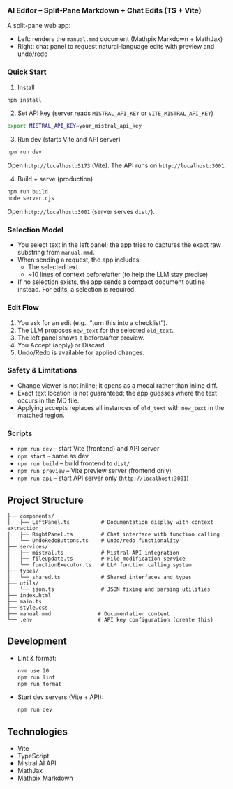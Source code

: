 ### AI Editor – Split-Pane Markdown + Chat Edits (TS + Vite)

A split-pane web app:
- Left: renders the `manual.mmd` document (Mathpix Markdown + MathJax)
- Right: chat panel to request natural-language edits with preview and undo/redo

### Quick Start

1) Install
```bash
npm install
```

2) Set API key (server reads `MISTRAL_API_KEY` or `VITE_MISTRAL_API_KEY`)
```bash
export MISTRAL_API_KEY=your_mistral_api_key
```

3) Run dev (starts Vite and API server)
```bash
npm run dev
```
Open `http://localhost:5173` (Vite). The API runs on `http://localhost:3001`.

4) Build + serve (production)
```bash
npm run build
node server.cjs
```
Open `http://localhost:3001` (server serves `dist/`).

### Selection Model

- You select text in the left panel; the app tries to captures the exact raw substring from `manual.mmd`.
- When sending a request, the app includes:
  - The selected text
  - ~10 lines of context before/after (to help the LLM stay precise)
- If no selection exists, the app sends a compact document outline instead. For edits, a selection is required.

### Edit Flow

1) You ask for an edit (e.g., “turn this into a checklist”).
2) The LLM proposes `new_text` for the selected `old_text`.
3) The left panel shows a before/after preview.
4) You Accept (apply) or Discard.
5) Undo/Redo is available for applied changes.

### Safety & Limitations

- Change viewer is not inline; it opens as a modal rather than inline diff.
- Exact text location is not guaranteed; the app guesses where the text occurs in the MD file.
- Applying accepts replaces all instances of `old_text` with `new_text` in the matched region.

### Scripts

- `npm run dev` – start Vite (frontend) and API server
- `npm start` – same as dev
- `npm run build` – build frontend to `dist/`
- `npm run preview` – Vite preview server (frontend only)
- `npm run api` – start API server only (`http://localhost:3001`)



## Project Structure

```
├── components/
│   ├── LeftPanel.ts          # Documentation display with context extraction
│   ├── RightPanel.ts         # Chat interface with function calling
│   └── UndoRedoButtons.ts    # Undo/redo functionality
├── services/
│   ├── mistral.ts            # Mistral API integration
│   ├── fileUpdate.ts         # File modification service
│   └── functionExecutor.ts   # LLM function calling system
├── types/
│   └── shared.ts             # Shared interfaces and types
├── utils/
│   └── json.ts               # JSON fixing and parsing utilities
├── index.html
├── main.ts
├── style.css
├── manual.mmd               # Documentation content
└── .env                     # API key configuration (create this)
```

## Development

- Lint & format:
  ```bash
  nvm use 20
  npm run lint
  npm run format
  ```

- Start dev servers (Vite + API):
  ```bash
  npm run dev
  ```

## Technologies

- Vite
- TypeScript
- Mistral AI API
- MathJax
- Mathpix Markdown

